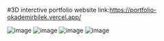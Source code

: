 #3D interctive portfolio website 
link:https://portfolio-okademirbilek.vercel.app/

![image](https://user-images.githubusercontent.com/48480726/234532428-7858975d-0afc-41da-b558-6ed7560af03a.png)
![image](https://user-images.githubusercontent.com/48480726/234532546-81537629-136d-4c5a-8808-a4344e6f080e.png)
![image](https://user-images.githubusercontent.com/48480726/234532721-5bf4bd2c-7b4c-41f4-a5fd-ee5b4c47632b.png)
![image](https://user-images.githubusercontent.com/48480726/234532927-23445364-423b-4a19-bc2c-a5f72ef1fe3a.png)

